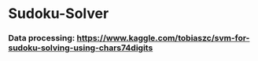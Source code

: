 # Sudoku-Solver

### Data processing: https://www.kaggle.com/tobiaszc/svm-for-sudoku-solving-using-chars74digits
